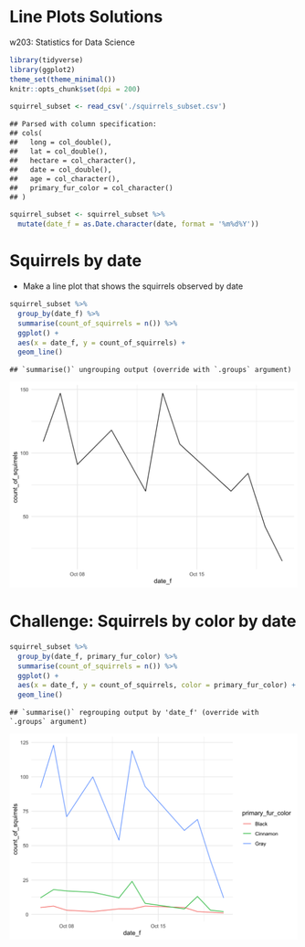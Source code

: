 Line Plots Solutions
================
w203: Statistics for Data Science

``` r
library(tidyverse)
library(ggplot2)
theme_set(theme_minimal())
knitr::opts_chunk$set(dpi = 200)
```

``` r
squirrel_subset <- read_csv('./squirrels_subset.csv')
```

    ## Parsed with column specification:
    ## cols(
    ##   long = col_double(),
    ##   lat = col_double(),
    ##   hectare = col_character(),
    ##   date = col_double(),
    ##   age = col_character(),
    ##   primary_fur_color = col_character()
    ## )

``` r
squirrel_subset <- squirrel_subset %>%
  mutate(date_f = as.Date.character(date, format = '%m%d%Y'))
```

# Squirrels by date

  - Make a line plot that shows the squirrels observed by date

<!-- end list -->

``` r
squirrel_subset %>%
  group_by(date_f) %>%
  summarise(count_of_squirrels = n()) %>%
  ggplot() +
  aes(x = date_f, y = count_of_squirrels) +
  geom_line()
```

    ## `summarise()` ungrouping output (override with `.groups` argument)

![](make_line_plots_solution_files/figure-gfm/unnamed-chunk-1-1.png)<!-- -->

# Challenge: Squirrels by color by date

``` r
squirrel_subset %>%
  group_by(date_f, primary_fur_color) %>%
  summarise(count_of_squirrels = n()) %>%
  ggplot() +
  aes(x = date_f, y = count_of_squirrels, color = primary_fur_color) +
  geom_line()
```

    ## `summarise()` regrouping output by 'date_f' (override with `.groups` argument)

![](make_line_plots_solution_files/figure-gfm/unnamed-chunk-2-1.png)<!-- -->
